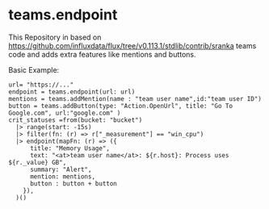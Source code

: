 # teams.endpoint
This Repository in based on https://github.com/influxdata/flux/tree/v0.113.1/stdlib/contrib/sranka teams code and adds extra features like mentions and buttons.

Basic Example:
```
url= "https://..."
endpoint = teams.endpoint(url: url)
mentions = teams.addMention(name : "team user name",id:"team user ID")
button = teams.addButton(type: "Action.OpenUrl", title: "Go To Google.com", url:"google.com" )
crit_statuses =from(bucket: "bucket")
  |> range(start: -15s)
  |> filter(fn: (r) => r["_measurement"] == "win_cpu")
  |> endpoint(mapFn: (r) => ({
      title: "Memory Usage",
      text: "<at>team user name</at>: ${r.host}: Process uses ${r._value} GB",
      summary: "Alert",
      mention: mentions,
      button : button + button
    }),
  )()
```
